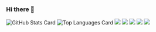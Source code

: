### Hi there 👋
![GitHub Stats Card](https://github-readme-stats.vercel.app/api?username=losiz17&show_icons=true&count_private=true&show_owner=true&theme=nightowl)
![Top Languages Card](https://github-readme-stats.vercel.app/api/top-langs/?username=losiz17&theme=nightowl)
![](https://github-profile-summary-cards.vercel.app/api/cards/profile-details?username=losiz17&theme=monokai)
![](https://github-profile-summary-cards.vercel.app/api/cards/repos-per-language?username=losiz17&theme=monokai)
![](https://github-profile-summary-cards.vercel.app/api/cards/most-commit-language?username=losiz17&theme=monokai)
![](https://github-profile-summary-cards.vercel.app/api/cards/stats?username=losiz17&theme=monokai)
![](https://github-profile-summary-cards.vercel.app/api/cards/productive-time?username=losiz17&theme=monokai)


<!--
**losiz17/losiz17** is a ✨ _special_ ✨ repository because its `README.md` (this file) appears on your GitHub profile.

Here are some ideas to get you started:

- 🔭 I’m currently working on ...
- 🌱 I’m currently learning ...
- 👯 I’m looking to collaborate on ...
- 🤔 I’m looking for help with ...
- 💬 Ask me about ...
- 📫 How to reach me: ...
- 😄 Pronouns: ...
- ⚡ Fun fact: ...
-->
